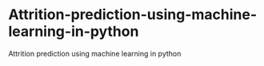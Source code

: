 # Attrition-prediction-using-machine-learning-in-python
Attrition prediction using machine learning in python
